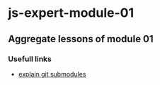 # js-expert-module-01

## Aggregate lessons of module 01

### Usefull links

- [explain git submodules](https://imasters.com.br/desenvolvimento/utilizando-o-git-submodules)